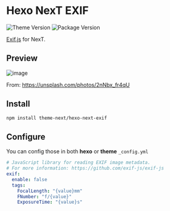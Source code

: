 # Hexo NexT EXIF

![Theme Version](https://img.shields.io/badge/NexT-v7.3.0+-blue?style=flat-square)
![Package Version](https://img.shields.io/github/package-json/v/theme-next/hexo-next-exif?style=flat-square)

[Exif.js](https://github.com/exif-js/exif-js) for NexT.

## Preview

![image](https://user-images.githubusercontent.com/16272760/70216651-f1e53200-177a-11ea-8417-0b23544a44c4.png)

From: https://unsplash.com/photos/2nNbx_fr4qU

## Install

```bash
npm install theme-next/hexo-next-exif
```

## Configure

You can config those in both **hexo** or **theme** `_config.yml`
```yaml
# JavaScript library for reading EXIF image metadata.
# For more information: https://github.com/exif-js/exif-js
exif:
  enable: false
  tags:
    FocalLength: "{value}mm"
    FNumber: "f/{value}"
    ExposureTime: "{value}s"
```
